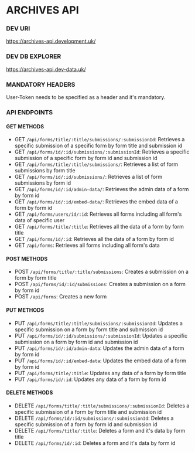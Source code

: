 # ARCHIVES API #

### DEV URI ###
https://archives-api.development.uk/

### DEV DB EXPLORER ###
https://archives-api.dev-data.uk/

### MANDATORY HEADERS ###
User-Token needs to be specified as a header and it's mandatory.

### API ENDPOINTS ###

#### GET METHODS ####
* GET `/api/forms/title/:title/submissions/:submissionId`: Retrieves a specific submission of a specific form by form title and submission id
* GET `/api/forms/id/:id/submissions/:submissionId`: Retrieves a specific submission of a specific form by form id and submission id
* GET `/api/forms/title/:title/submissions/`: Retrieves a list of form submissions by form title
* GET `/api/forms/id/:id/submissions/`: Retrieves a list of form submissions by form id
* GET `/api/forms/id/:id/admin-data/`: Retrieves the admin data of a form by form id
* GET `/api/forms/id/:id/embed-data/`: Retrieves the embed data of a form by form id
* GET `/api/forms/users/id/:id`: Retrieves all forms including all form's data of specific user
* GET `/api/forms/title/:title`: Retrieves all the data of a form by form title
* GET `/api/forms/id/:id`: Retrieves all the data of a form by form id
* GET `/api/forms`: Retrieves all forms including all form's data

#### POST METHODS ####
* POST `/api/forms/title/:title/submissions`: Creates a submission on a form by form title
* POST `/api/forms/id/:id/submissions`: Creates a submission on a form by form id
* POST `/api/forms`: Creates a new form 

#### PUT METHODS ####
* PUT `/api/forms/title/:title/submissions/:submissionId`: Updates a specific submission on a form by form title and submission id
* PUT `/api/forms/id/:id/submissions/:submissionId`: Updates a specific submission on a form by form id and submission id
* PUT `/api/forms/id/:id/admin-data`: Updates the admin data of a form by form id
* PUT `/api/forms/id/:id/embed-data`: Updates the embed data of a form by form id
* PUT `/api/forms/title/:title`: Updates any data of a form by form title
* PUT `/api/forms/id/:id`: Updates any data of a form by form id

#### DELETE METHODS ####
* DELETE `/api/forms/title/:title/submissions/:submissionId`: Deletes a specific submission of a form by form title and submission id
* DELETE `/api/forms/id/:id/submissions/:submissionId`: Deletes a specific submission of a form by form id and submission id
* DELETE `/api/forms/title/:title`: Deletes a form and it's data by form title
* DELETE `/api/forms/id/:id`: Deletes a form and it's data by form id